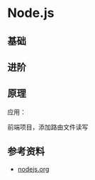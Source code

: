 # Node.js

## 基础

## 进阶

## 原理

应用：

前端项目，添加路由文件读写

## 参考资料

- [nodejs.org](http://nodejs.org/api/http.html#http_server_listen_port_hostname_backlog_callback)